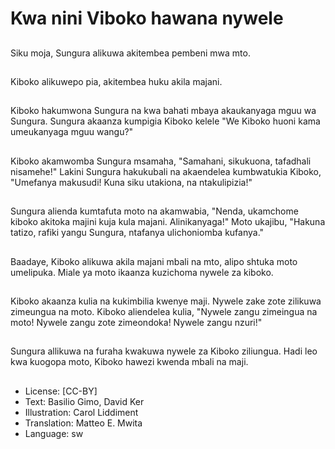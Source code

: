 # Kwa nini Viboko hawana nywele

##
Siku moja, Sungura alikuwa akitembea pembeni mwa mto.

##
Kiboko alikuwepo pia, akitembea huku akila majani.

##
Kiboko hakumwona Sungura na kwa bahati mbaya akaukanyaga mguu wa Sungura. Sungura akaanza kumpigia Kiboko kelele "We Kiboko huoni kama umeukanyaga mguu wangu?"

##
Kiboko akamwomba Sungura msamaha, "Samahani, sikukuona, tafadhali nisamehe!" Lakini Sungura hakukubali na akaendelea kumbwatukia Kiboko, "Umefanya makusudi! Kuna siku utakiona, na ntakulipizia!"

##
Sungura alienda kumtafuta moto na akamwabia, "Nenda, ukamchome kiboko akitoka majini kuja kula majani. Alinikanyaga!" Moto ukajibu, "Hakuna tatizo, rafiki yangu Sungura, ntafanya ulichoniomba kufanya."

##
Baadaye, Kiboko alikuwa akila majani mbali na mto, alipo shtuka moto umelipuka. Miale ya moto ikaanza kuzichoma nywele za kiboko.

##
Kiboko akaanza kulia na kukimbilia kwenye maji. Nywele zake zote zilikuwa zimeungua na moto. Kiboko aliendelea kulia, "Nywele zangu zimeingua na moto! Nywele zangu zote zimeondoka! Nywele zangu nzuri!"

##
Sungura allikuwa na furaha kwakuwa nywele za Kiboko ziliungua. Hadi leo kwa kuogopa moto, Kiboko hawezi kwenda mbali na maji.

##
* License: [CC-BY]
* Text: Basilio Gimo, David Ker
* Illustration: Carol Liddiment
* Translation: Matteo E. Mwita
* Language: sw
